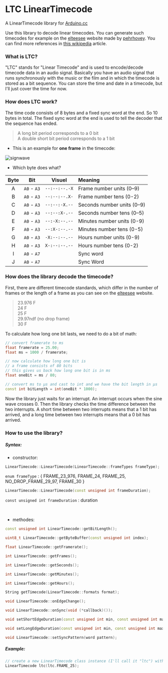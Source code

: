# LTC LinearTimecode
A LinearTimecode library for [Arduino.cc](https://www.arduino.cc)

Use this library to decode linear timecodes. You can generate such timecodes for example on the [elteesee](https://elteesee.pehrhovey.net) website made by [pehrhovey](http://pehrhovey.net/blog/about/). You can find more references in [this wikipedia](https://en.wikipedia.org/wiki/Linear_timecode) article.

### What is LTC?
"LTC" stands for "Linear Timecode" and is used to encode/decode timecode data in an audio signal. Basically you have an audio signal that runs synchronously with the music or the film and in which the timecode is stored as a bit sequence. You can store the time and date in a timecode, but I'll just cover the time for now.

### How does LTC work?
The time code consists of 8 bytes and a fixed sync word at the end. So 10 bytes in total. The fixed sync word at the end is used to tell the decoder that the sequence has ended.
> A long bit period corresponds to a 0 bit <br> A double short bit period corresponds to a 1 bit

- This is an example for **one frame** in the timecode:

![signwave](https://user-images.githubusercontent.com/62719703/187992274-4ab05553-c9b8-472d-beda-67c769e59c40.svg)

- Which byte does what?

Byte    | Bit         | Visuel        | Meaning                    
:---:   |:---:        |:---:          |:---                        
A       | `A0` - `A3` | `--:--:--.-X` | Frame number units (0–9)   
B       | `A0` - `A3` | `--:--:--.X-` | Frame number tens (0-2)    
C       | `A0` - `A3` | `--:--:-X.--` | Seconds number units (0–9) 
D       | `A0` - `A3` | `--:--:X-.--` | Seconds number tens (0–5)  
E       | `A0` - `A3` | `--:-X:--.--` | Minutes number units (0-9) 
F       | `A0` - `A3` | `--:X-:--.--` | Minutes number tens (0-5)  
G       | `A0` - `A3` | `-X:--:--.--` | Hours number units (0-9)   
H       | `A0` - `A3` | `X-:--:--.--` | Hours number tens (0-2)    
I       | `A0` - `A7` |               | Sync word                  
J       | `A0` - `A7` |               | Sync Word                  

### How does the library decode the timecode?
First, there are different timecode standards, which differ in the number of frames or the length of a frame as you can see on the [elteesee](https://elteesee.pehrhovey.net) website.
> 23.976 F <br>
> 24 F <br>
> 25 F <br>
> 29.97ndf (no drop frame) <br>
> 30 F

To calculate how long one bit lasts, we need to do a bit of math:

```ino
// convert framerate to ms
float framerate = 25.00;
float ms = 1000 / framerate;

// now calculate how long one bit is
// a frame consists of 80 bits
// this gives us back how long one bit is in ms
float oneBit = ms / 80;

// convert ms to µs and cast to int and we have the bit length in µs
const int bitLength = int(oneBit * 1000);
```

Now the library just waits for an interrupt. An interrupt occurs when the sine wave crosses 0. Then the library checks the time difference between the two interrupts. A short time between two interrupts means that a 1 bit has arrived, and a long time between two interrupts means that a 0 bit has arrived.

### How to use the library?
##### Syntax:

- constructor:
```ino
LinearTimecode::LinearTimecode(LinearTimecode::frameTypes frameType);
```
`enum frameType` : { FRAME_23_976, FRAME_24, FRAME_25, NO_DROP_FRAME_29_97, FRAME_30 }

```ino
LinearTimecode::LinearTimecode(const unsigned int frameDuration);
```
`const unsigned int frameDuration` : duration

<br>

- methodes:
```ino
const unsigned int LinearTimecode::getBitLength();
```
```ino
uint8_t LinearTimecode::getByteBuffer(const unsigned int index);
```
```ino
float LinearTimecode::getFramerate();
```
```ino
int LinearTimecode::getFrames();
```
```ino
int LinearTimecode::getSeconds();
```
```ino
int LinearTimecode::getMinutes();
```
```ino
int LinearTimecode::getHours();
```
```ino
String getTimecode(LinearTimecode::formats format);
```
```ino
void LinearTimecode::onEdgeChange();
```
```ino
void LinearTimecode::onSync(void (*callback)());
```
```ino
void setShortEdgeDuration(const unsigned int min, const unsigned int max);
```
```ino
void setLongEdgeDuration(const unsigned int min, const unsigned int max);
```
```ino
void LinearTimecode::setSyncPattern(word pattern);
```

##### Example:
```ino
// create a new LinearTimecode class instance (I'll call it "ltc") with a frame rate of 25 frames
LinearTimecode ltc(ltc.FRAME_25);
```








